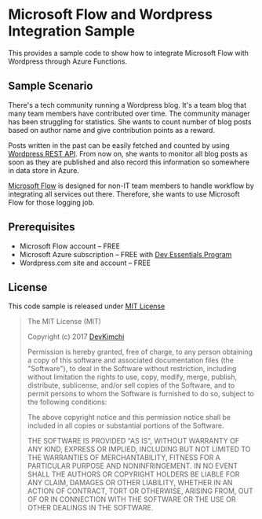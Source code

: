 # Microsoft Flow and Wordpress Integration Sample #

This provides a sample code to show how to integrate Microsoft Flow with Wordpress through Azure Functions.


## Sample Scenario ##

There's a tech community running a Wordpress blog. It's a team blog that many team members have contributed over time. The community manager has been struggling for statistics. She wants to count number of blog posts based on author name and give contribution points as a reward.

Posts written in the past can be easily fetched and counted by using [Wordpress REST API](https://developer.wordpress.com/docs/api/). From now on, she wants to monitor all blog posts as soon as they are published and also record this information so somewhere in data store in Azure.

[Microsoft Flow](https://flow.microsoft.com) is designed for non-IT team members to handle workflow by integrating all services out there. Therefore, she wants to use Microsoft Flow for those logging job.


## Prerequisites ##

* Microsoft Flow account &ndash; FREE
* Microsoft Azure subscription &ndash; FREE with [Dev Essentials Program](https://www.visualstudio.com/dev-essentials/)
* Wordpress.com site and account &ndash; FREE


## License ##

This code sample is released under [MIT License](http://opensource.org/licenses/MIT)

> The MIT License (MIT)
>
> Copyright (c) 2017 [DevKimchi](http://devkimchi.com)
> 
> Permission is hereby granted, free of charge, to any person obtaining a copy of this software and associated documentation files (the "Software"), to deal in the Software without restriction, including without limitation the rights to use, copy, modify, merge, publish, distribute, sublicense, and/or sell copies of the Software, and to permit persons to whom the Software is furnished to do so, subject to the following conditions:
> 
> The above copyright notice and this permission notice shall be included in all copies or substantial portions of the Software.
> 
> THE SOFTWARE IS PROVIDED "AS IS", WITHOUT WARRANTY OF ANY KIND, EXPRESS OR IMPLIED, INCLUDING BUT NOT LIMITED TO THE WARRANTIES OF MERCHANTABILITY, FITNESS FOR A PARTICULAR PURPOSE AND NONINFRINGEMENT. IN NO EVENT SHALL THE AUTHORS OR COPYRIGHT HOLDERS BE LIABLE FOR ANY CLAIM, DAMAGES OR OTHER LIABILITY, WHETHER IN AN ACTION OF CONTRACT, TORT OR OTHERWISE, ARISING FROM, OUT OF OR IN CONNECTION WITH THE SOFTWARE OR THE USE OR OTHER DEALINGS IN THE SOFTWARE.
